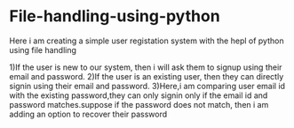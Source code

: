 # File-handling-using-python
Here i am creating a simple user registation system with the hepl of python using file handling

1)If the user is new to our system, then i will ask them to signup using their email and password.
2)If the user is an existing user, then they can directly signin using their email and password.
3)Here,i am comparing user email id with the existing password,they can only signin only if the email id and password matches.suppose if the password does not match, then i am adding an option to recover their password 
